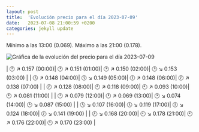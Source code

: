 ```yaml
---
layout: post
title:  'Evolución precio para el día 2023-07-09'
date:   2023-07-08 21:00:59 +0200
categories: jekyll update
---
```

Mínimo a las 13:00 (0.069). Máximo a las 21:00 (0.178). 

![Gráfica de la evolución del precio para el día 2023-07-09](https://files.botsin.space/media_attachments/files/110/680/013/946/344/141/original/55ac9765efad61c1.png)


| 🕛 ↗ 0.157 (00:00)| 🕐 ↗ 0.151 (01:00)| 🕑 ↗ 0.150 (02:00)| 🕒 ↘ 0.153 (03:00) | 
| 🕓 ↗ 0.148 (04:00)| 🕔 ↘ 0.149 (05:00)| 🕕 ↗ 0.148 (06:00)| 🕖 ↗ 0.138 (07:00) | 
| 🕗 ↗ 0.128 (08:00)| 🕘 ↗ 0.118 (09:00)| 🕙 ↗ 0.093 (10:00)| 🕚 ↗ 0.081 (11:00) | 
| 🕛 ↗ 0.079 (12:00)| 🕐 ↗ 0.069 (13:00)| 🕑 ↘ 0.074 (14:00)| 🕒 ↘ 0.087 (15:00) | 
| 🕓 ↘ 0.107 (16:00)| 🕔 ↘ 0.119 (17:00)| 🕕 ↘ 0.124 (18:00)| 🕖 ↘ 0.141 (19:00) | 
| 🕗 ↘ 0.168 (20:00)| 🕘 ↘ 0.178 (21:00)| 🕙 ↗ 0.176 (22:00)| 🕚 ↗ 0.170 (23:00) | 
 

